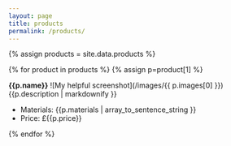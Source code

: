```yaml
---
layout: page
title: products
permalink: /products/
---
```

{% assign products = site.data.products %}

{% for product in products %}
{% assign p=product[1] %}

**{{p.name}}**
![My helpful screenshot](/images/{{ p.images[0] }})
{{p.description | markdownify }}

- Materials: {{p.materials | array_to_sentence_string }}
- Price: £{{p.price}}




{% endfor %} 
